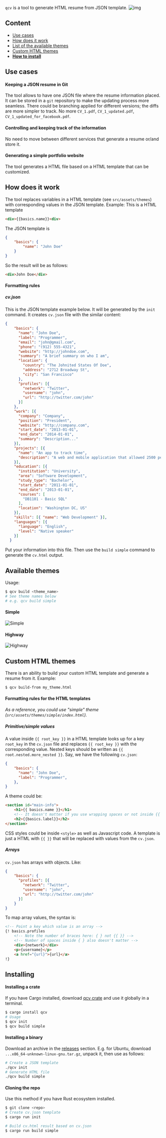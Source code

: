 `qcv` is a tool to generate HTML resume from JSON template.
![img](https://travis-ci.com/SergChr/qcv.svg?token=2R5NQSKq8dFxzneyxJie&branch=master)

## Content
- [Use cases](#use-cases)
- [How does it work](#how-does-it-work)
- [List of the available themes](#available-themes)
- [Custom HTML themes](#custom-html-themes)
- **[How to install](#installing)**

## Use cases
#### Keeping a JSON resume in Git
The tool allows to have one JSON file where the resume information placed. It can be stored in a `git` repository to make the updating process more seamless. There could be branching applied for different versions; the diffs are more simpler to track.
No more `CV_1.pdf`, `CV_1_updated.pdf`, `CV_1_updated_for_facebook.pdf`.

#### Controlling and keeping track of the information
No need to move between different services that generate a resume or/and store it.

#### Generating a simple portfolio website
The tool generates a HTML file based on a HTML template that can be customized.

## How does it work
The tool replaces variables in a HTML template (see `src/assets/themes`) with corresponding values in the JSON template. Example:
This is a HTML template
```html
<div>{{basics.name}}<div>
```
The JSON template is
```json
{
    "basics": {
        "name": "John Doe"
    }
}
```
So the result will be as follows:
```html
<div>John Doe</div>
```
#### Formatting rules
##### cv.json
This is the JSON template example below. It will be generated by the `init` command. It creates `cv.json` file with the similar content:
```json
{
    "basics": {
      "name": "John Doe",
      "label": "Programmer",
      "email": "john@gmail.com",
      "phone": "(912) 555-4321",
      "website": "http://johndoe.com",
      "summary": "A brief summary on who I am",
      "location": {
        "country": "The Johnited States Of Doe",
        "address": "2712 Broadway St",
        "city": "San Francisco"
      },
      "profiles": [{
        "network": "Twitter",
        "username": "john",
        "url": "http://twitter.com/john"
      }]
    },
    "work": [{
      "company": "Company",
      "position": "President",
      "website": "http://company.com",
      "start_date": "2013-01-01",
      "end_date": "2014-01-01",
      "summary": "Description..."
    }],
    "projects": [{
      "name": "An app to track time",
      "description": "A web and mobile application that allowed 2500 people to track their working time"
    }],
    "education": [{
      "institution": "University",
      "area": "Software Development",
      "study_type": "Bachelor",
      "start_date": "2011-01-01",
      "end_date": "2013-01-01",
      "courses": [
        "DB1101 - Basic SQL"
      ],
      "location": "Washington DC, US"
    }],
    "skills": [{ "name": "Web Development" }],
    "languages": [{
      "language": "English",
      "level": "Native speaker"
    }]
  }
```
Put your information into this file. Then use the `build simple` command to generate the `cv.html` output.

## Available themes
Usage:
```sh
$ qcv build <theme_name>
# See theme names below
# e.g. qcv build simple
```
#### Simple
![Simple](/src/assets/themes/simple/simple.png "Simple")

#### Highway
![Highway](/src/assets/themes/highway/highway.png "Highway")

## Custom HTML themes
There is an ability to build your custom HTML template and generate a resume from it. Example:
```sh
$ qcv build-from my_theme.html
```
#### Formatting rules for the HTML templates
_As a reference, you could use "simple" theme (`src/assets/themes/simple/index.html`)._
##### Primitive/simple values
A value inside `{{ root_key }}` in a HTML template looks up for a key `root_key` in the `cv.json` file and replaces `{{ root_key }}` with the corresponding value. Nested keys should be written as `{{ root.nested.more_nested }}`. Say, we have the following `cv.json`:
```json
{
    "basics": {
      "name": "John Doe",
      "label": "Programmer",
    },
}
```
A theme could be:
```html
<section id="main-info">
    <h1>{{ basics.name }}</h1>
    <!-- It doesn't matter if you use wrapping spaces or not inside {{ }} -->
    <h2>{{basics.label}}</h2>
</section>
```
CSS styles could be inside `<style>` as well as Javascript code. A template is just a HTML with `{{ }}` that will be replaced with values from the `cv.json`.
##### Arrays
`cv.json` has arrays with objects. Like:
```json
{
    "basics": {
      "profiles": [{
        "network": "Twitter",
        "username": "john",
        "url": "http://twitter.com/john"
      }]
    }
}
```
To map array values, the syntax is:
```html
<!-- Point a key which value is an array -->
{! basics.profiles
    <!-- Note the number of braces here: { } not {{ }} -->
    <!-- Number of spaces inside { } also doesn't matter -->
    <div>{network}</div>
    <p>{username}</p>
    <a href="{url}">{url}</a>
!}
```

## Installing
#### Installing a crate
If you have Cargo installed, download [qcv crate](https://crates.io/crates/qcv) and use it globally in a terminal.
```sh
$ cargo install qcv
# Usage
$ qcv init
$ qcv build simple
```

#### Installing a binary
Download an archive in the [releases](https://github.com/SergChr/qcv/releases) section. E.g. for Ubuntu, download `...x86_64-unknown-linux-gnu.tar.gz`, unpack it, then use as follows:
```sh
# Create a JSON template
./qcv init
# Generate HTML file
./qcv build simple
```

#### Cloning the repo
Use this method if you have Rust ecosystem installed.
```sh
$ git clone <repo>
# Create cv.json template
$ cargo run init

# Build cv.html result based on cv.json
$ cargo run build simple
```